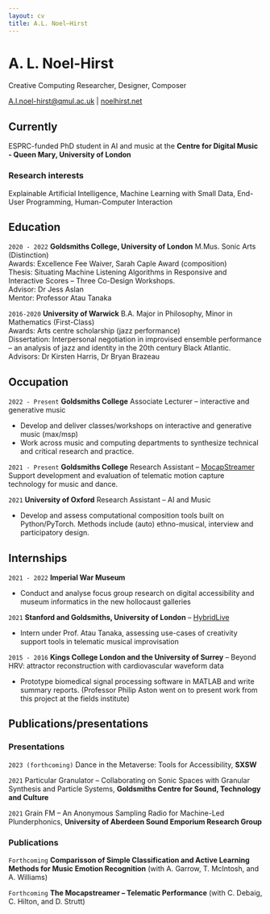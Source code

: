 ```yaml
---
layout: cv
title: A.L. Noel–Hirst
---
```

# A. L. Noel-Hirst 
Creative Computing Researcher, Designer, Composer

<div id="webaddress">
<a href="A.l.noel-hirst@qmul.ac.uk">A.l.noel-hirst@qmul.ac.uk</a>
| <a href="noelhirst.net"> noelhirst.net </a>
</div>


## Currently

ESPRC-funded PhD student in AI and music at the __Centre for Digital Music - Queen Mary, University of London__ 

### Research interests

Explainable Artificial Intelligence, Machine Learning with Small Data, End-User Programming, Human-Computer Interaction


## Education

`2020 - 2022`
__Goldsmiths College, University of London__
M.Mus. Sonic Arts (Distinction)  
Awards: Excellence Fee Waiver, Sarah Caple Award (composition)  
Thesis: Situating Machine Listening Algorithms in Responsive and Interactive Scores – Three Co-Design Workshops.  
Advisor: Dr Jess Aslan  
Mentor: Professor Atau Tanaka

`2016-2020`
__University of Warwick__
B.A. Major in Philosophy, Minor in Mathematics (First-Class)  
Awards: Arts centre scholarship (jazz performance)  
Dissertation: Interpersonal negotiation in improvised ensemble performance – an analysis of jazz and identity in the 20th century Black Atlantic.  
Advisors:  Dr Kirsten Harris, Dr Bryan Brazeau 


## Occupation

`2022 - Present`
__Goldsmiths College__ Associate Lecturer – interactive and generative music
-	Develop and deliver classes/workshops on interactive and generative music (max/msp)
-	Work across music and computing departments to synthesize technical and critical research and practice.


`2021 - Present`
__Goldsmiths College__ Research Assistant – [MocapStreamer](http://mocapstreamer.live/)  
Support development and evaluation of telematic motion capture technology for music and dance. 


`2021`
__University of Oxford__ Research Assistant – AI and Music
-	Develop and assess computational composition tools built on Python/PyTorch. Methods include (auto) ethno-musical, interview and participatory design.

## Internships

`2021 - 2022`
__Imperial War Museum__
- Conduct and analyse focus group research on digital accessibility and museum informatics in the new hollocaust galleries 


`2021`
__Stanford and Goldsmiths, University of London__ – [HybridLive](https://gtr.ukri.org/projects?ref=AH%2FV009567%2F1)
- Intern under Prof. Atau Tanaka, assessing use-cases of creativity support tools in telematic musical improvisation

`2015 - 2016`
__Kings College London and the University of Surrey__ – Beyond HRV: attractor reconstruction with cardiovascular waveform data

- Prototype biomedical signal processing software in MATLAB and write summary reports. (Professor Philip Aston went on to present work from this project at the fields institute)



## Publications/presentations

### Presentations
`2023 (forthcoming)`
Dance in the Metaverse: Tools for Accessibility, __SXSW__

`2021`
Particular Granulator – Collaborating on Sonic Spaces with Granular Synthesis and Particle Systems, __Goldsmiths Centre for Sound, Technology and Culture__

`2021`
Grain FM – An Anonymous Sampling Radio for Machine-Led Plunderphonics, __University of Aberdeen Sound Emporium Research Group__


### Publications

`Forthcoming`
__Comparisson of Simple Classification and Active Learning Methods for Music Emotion Recognition__ (with A. Garrow, T. McIntosh, and A. Williams)

`Forthcoming`
__The Mocapstreamer – Telematic Performance__ (with C. Debaig, C. Hilton, and D. Strutt)






<!-- ### Footer

Last updated: December 2022 -->



